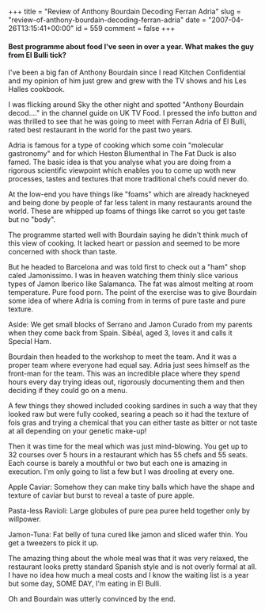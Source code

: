 +++
title = "Review of Anthony Bourdain Decoding Ferran Adria"
slug = "review-of-anthony-bourdain-decoding-ferran-adria"
date = "2007-04-26T13:15:41+00:00"
id = 559
comment = false
+++

<script type="application/ld+json">
{
  "@context" : "http://schema.org",
  "@type": "Review",
  "itemReviewed": {
    "@type": "TVEpisode",
    "name": "Anthony Bourdain Decoding Ferran Adria",
    "partOfTVSeries" : {
      "@type" : "TVSeries",
      "name" : "Anthony Bourdain: No Reservations"
    },
    "keywords": "bourdain,food,television,special,restaurant",
    "partOfSeason" : {
      "@type" : "TVSeason",
      "seasonNumber" : "2"
    },
    "episodeNumber" : "13",
    "image" : "https://m.media-amazon.com/images/M/MV5BYmY4YmFlODUtZjk0Ni00OWMyLThiY2MtZDNhN2UxYjZkYTAxXkEyXkFqcGdeQXVyNTAyODkwOQ@@._V1_QL75_UY281_CR11,0,190,281_.jpg"
  },
  "reviewRating": {
    "@type": "Rating",
    "ratingValue": "5"
  },
  "author": {
    "@type": "Person",
    "name": "Conor O'Neill"
  },
  "reviewBody": "Best programme about food I've seen in over a year. What makes the guy from El Bulli tick?"
}
</script>


#### Best programme about food I've seen in over a year. What makes the guy from El Bulli tick?

I've been a big fan of Anthony Bourdain since I read Kitchen Confidential and my opinion of him just grew and grew with the TV shows and his Les Halles cookbook.

I was flicking around Sky the other night and spotted "Anthony Bourdain decod...." in the channel guide on UK TV Food. I pressed the info button and was thrilled to see that he was going to meet with Ferran Adria of El Bulli, rated best restaurant in the world for the past two years.

Adria is famous for a type of cooking which some coin "molecular gastronomy" and for which Heston Blumenthal in The Fat Duck is also famed. The basic idea is that you analyse what you are doing from a rigorous scientific viewpoint which enables you to come up woth new processes, tastes and textures that more traditional chefs could never do.

At the low-end you have things like "foams" which are already hackneyed and being done by people of far less talent in many restaurants around the world. These are whipped up foams of things like carrot so you get taste but no "body".

The programme started well with Bourdain saying he didn't think much of this view of cooking. It lacked heart or passion and seemed to be more concerned with shock than taste.

But he headed to Barcelona and was told first to check out a "ham" shop caled Jamonissimo. I was in heaven watching them thinly slice various types of Jamon Iberico like Salamanca. The fat was almost melting at room temperature. Pure food porn. The point of the exercise was to give Bourdain some idea of where Adria is coming from in terms of pure taste and pure texture.

Aside: We get small blocks of Serrano and Jamon Curado from my parents when they come back from Spain. Sibéal, aged 3, loves it and calls it Special Ham.

Bourdain then headed to the workshop to meet the team. And it was a proper team where everyone had equal say. Adria just sees himself as the front-man for the team. This was an incredible place where they spend hours every day trying ideas out, rigorously documenting them and then deciding if they could go on a menu.

A few things they showed included cooking sardines in such a way that they looked raw but were fully cooked, searing a peach so it had the texture of fois gras and trying a chemical that you can either taste as bitter or not taste at all depending on your genetic make-up!

Then it was time for the meal which was just mind-blowing. You get up to 32 courses over 5 hours in a restaurant which has 55 chefs and 55 seats. Each course is barely a mouthful or two but each one is amazing in execution. I'm only going to list a few but I was drooling at every one.

Apple Caviar: Somehow they can make tiny balls which have the shape and texture of caviar but burst to reveal a taste of pure apple.

Pasta-less Ravioli: Large globules of pure pea puree held together only by willpower.

Jamon-Tuna: Fat belly of tuna cured like jamon and sliced wafer thin. You get a tweezers to pick it up.

The amazing thing about the whole meal was that it was very relaxed, the restaurant looks pretty standard Spanish style and is not overly formal at all. I have no idea how much a meal costs and I know the waiting list is a year but some day, SOME DAY, I'm eating in El Bulli.

Oh and Bourdain was utterly convinced by the end.
